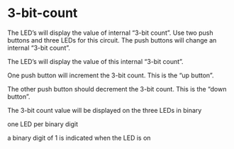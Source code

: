 # 3-bit-count
The LED’s will display the value of internal “3-bit count”.
Use two push buttons and three LEDs for this circuit. The push buttons will change an internal “3-bit
count”. 

The LED’s will display the value of this internal “3-bit count”.

One push button will increment the 3-bit count. This is the “up button”.

The other push button should decrement the 3-bit count. This is the “down button”.

The 3-bit count value will be displayed on the three LEDs in binary

one LED per binary digit

a binary digit of 1 is indicated when the LED is on

